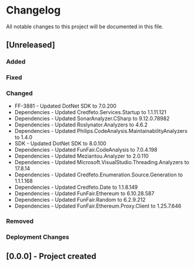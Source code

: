 ﻿# Changelog
All notable changes to this project will be documented in this file.

<!--
Please ADD ALL Changes to the UNRELEASED SECTION and not a specific release
-->

## [Unreleased]
### Added
### Fixed
### Changed
- FF-3881 - Updated DotNet SDK to 7.0.200
- Dependencies - Updated Credfeto.Services.Startup to 1.1.11.121
- Dependencies - Updated SonarAnalyzer.CSharp to 9.12.0.78982
- Dependencies - Updated Roslynator.Analyzers to 4.6.2
- Dependencies - Updated Philips.CodeAnalysis.MaintainabilityAnalyzers to 1.4.0
- SDK - Updated DotNet SDK to 8.0.100
- Dependencies - Updated FunFair.CodeAnalysis to 7.0.4.198
- Dependencies - Updated Meziantou.Analyzer to 2.0.110
- Dependencies - Updated Microsoft.VisualStudio.Threading.Analyzers to 17.8.14
- Dependencies - Updated Credfeto.Enumeration.Source.Generation to 1.1.1.168
- Dependencies - Updated Credfeto.Date to 1.1.8.149
- Dependencies - Updated FunFair.Ethereum to 6.10.28.587
- Dependencies - Updated FunFair.Random to 6.2.9.212
- Dependencies - Updated FunFair.Ethereum.Proxy.Client to 1.25.7.646
### Removed
### Deployment Changes

<!--
Releases that have at least been deployed to staging, BUT NOT necessarily released to live.  Changes should be moved from [Unreleased] into here as they are merged into the appropriate release branch
-->
## [0.0.0] - Project created